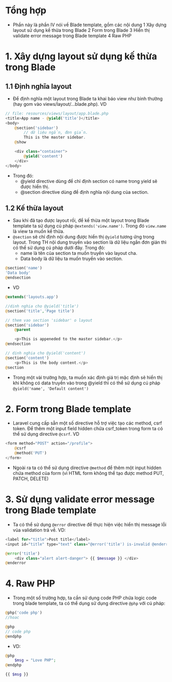 # Tổng hợp

- Phần này là phần IV nói về Blade template, gồm các nội dung
  1 Xây dựng layout sử dụng kế thừa trong Blade
  2 Form trong Blade
  3 Hiển thị validate error message trong Blade template
  4 Raw PHP

# 1. Xây dựng layout sử dụng kế thừa trong Blade

## 1.1 Định nghĩa layout

- Để định nghĩa một layout trong Blade ta khai báo view như bình thường (hay gom vào views/layout/...blade.php). VD

```php
// file: resources/views/layout/app.blade.php
<title>App name - @yield('title')</title>
<body>
    @section('sidebar')
        // dữ liệu ngắn, đơn giản.
        This is the master sidebar.
    @show

    <div class="container">
        @yield('content')
    </div>
</body>
```

- Trong đó:
  - @yield directive dùng để chỉ định section có name trong yield sẽ được hiển thị.
  - @section directive dùng để định nghĩa nội dung của section.

## 1.2 Kế thừa layout

- Sau khi đã tạo được layout rồi, để kế thừa một layout trong Blade template ta sử dụng cú pháp `@extends('view.name')`. Trong đó `view.name` là view ta muốn kế thừa.
- `@section` sẽ chỉ định nội dung được hiển thị `@yield` tương ứng trong layout. Trong TH nội dung truyền vào section là dữ liệu ngắn đơn giản thì có thể sử dụng cú pháp dưới đây. Trong đó:
  - name là tên của section ta muốn truyền vào layout cha.
  - Data body là dữ liệu ta muốn truyền vào section.

```php
@section('name')
'Data body'
@endsection
```

- VD

```php
@extends('layouts.app')

//dinh nghia cho @yield('title')
@section('title','Page title')

// them vao section 'sidebar' o layout
@section('sidebar')
    @parent

    <p>This is appeneded to the master sidebar.</p>
@endsection

// dinh nghia cho @yield('content')
@section('content')
    <p>This is the body content.</p>
@section
```

- Trong một vài trường hợp, ta muốn xác định giá trị mặc định sẽ hiển thị khi không có data truyền vào trong @yield thì có thể sử dụng cú pháp `@yield('name', 'Default content')`

# 2. Form trong Blade template

- Laravel cung cấp sẵn một số directive hỗ trợ việc tạo các method, csrf token. Để thêm một input field hidden chứa csrf_token trong form ta có thể sử dụng directive `@csrf`. VD

```php
<form method="POST" action="/profile">
    @csrf
    @method('PUT')
</form>
```

- Ngoài ra ta có thể sử dụng directive `@method` để thêm một input hidden chứa method của form (vì HTML form không thể tạo được method PUT, PATCH, DELETE)

# 3. Sử dụng validate error message trong Blade template

- Ta có thể sử dụng `@error` directive để thực hiện việc hiển thị message lỗi vủa validation trả về. VD:

```php
<label for="title">Post title</label>
<input id="title" type="text" class="@error('title') is-invalid @enderror"

@error('title')
    <div class="alert alert-danger"> {{ $message }} </div>
@enderror
```

# 4. Raw PHP

- Trong một số trường hợp, ta cần sử dụng code PHP chứa logic code trong blade template, ta có thể dụng sử dụng directive `@php` với cú pháp:

```php
@php('code php')
//hoac

@php
// code php
@endphp
```

- VD:

```php
@php
    $msg = "Love PHP";
@endphp

{{ $msg }}
```

